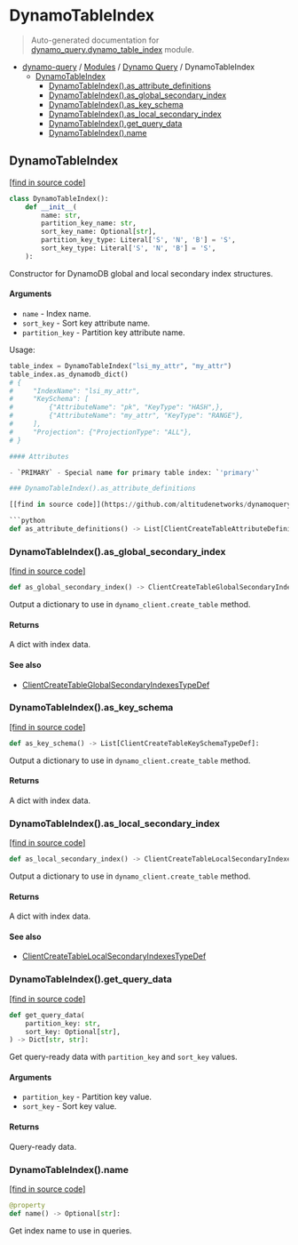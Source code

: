 # DynamoTableIndex

> Auto-generated documentation for [dynamo_query.dynamo_table_index](https://github.com/altitudenetworks/dynamoquery/blob/master/dynamo_query/dynamo_table_index.py) module.

- [dynamo-query](../README.md#dynamoquery) / [Modules](../MODULES.md#dynamo-query-modules) / [Dynamo Query](index.md#dynamo-query) / DynamoTableIndex
    - [DynamoTableIndex](#dynamotableindex)
        - [DynamoTableIndex().as_attribute_definitions](#dynamotableindexas_attribute_definitions)
        - [DynamoTableIndex().as_global_secondary_index](#dynamotableindexas_global_secondary_index)
        - [DynamoTableIndex().as_key_schema](#dynamotableindexas_key_schema)
        - [DynamoTableIndex().as_local_secondary_index](#dynamotableindexas_local_secondary_index)
        - [DynamoTableIndex().get_query_data](#dynamotableindexget_query_data)
        - [DynamoTableIndex().name](#dynamotableindexname)

## DynamoTableIndex

[[find in source code]](https://github.com/altitudenetworks/dynamoquery/blob/master/dynamo_query/dynamo_table_index.py#L14)

```python
class DynamoTableIndex():
    def __init__(
        name: str,
        partition_key_name: str,
        sort_key_name: Optional[str],
        partition_key_type: Literal['S', 'N', 'B'] = 'S',
        sort_key_type: Literal['S', 'N', 'B'] = 'S',
    ):
```

Constructor for DynamoDB global and local secondary index structures.

#### Arguments

- `name` - Index name.
- `sort_key` - Sort key attribute name.
- `partition_key` - Partition key attribute name.

Usage:

```python
table_index = DynamoTableIndex("lsi_my_attr", "my_attr")
table_index.as_dynamodb_dict()
# {
#     "IndexName": "lsi_my_attr",
#     "KeySchema": [
#         {"AttributeName": "pk", "KeyType": "HASH",},
#         {"AttributeName": "my_attr", "KeyType": "RANGE"},
#     ],
#     "Projection": {"ProjectionType": "ALL"},
# }

#### Attributes

- `PRIMARY` - Special name for primary table index: `'primary'`

### DynamoTableIndex().as_attribute_definitions

[[find in source code]](https://github.com/altitudenetworks/dynamoquery/blob/master/dynamo_query/dynamo_table_index.py#L124)

```python
def as_attribute_definitions() -> List[ClientCreateTableAttributeDefinitionsTypeDef]:
```

### DynamoTableIndex().as_global_secondary_index

[[find in source code]](https://github.com/altitudenetworks/dynamoquery/blob/master/dynamo_query/dynamo_table_index.py#L65)

```python
def as_global_secondary_index() -> ClientCreateTableGlobalSecondaryIndexesTypeDef:
```

Output a dictionary to use in `dynamo_client.create_table` method.

#### Returns

A dict with index data.

#### See also

- [ClientCreateTableGlobalSecondaryIndexesTypeDef](types.md#clientcreatetableglobalsecondaryindexestypedef)

### DynamoTableIndex().as_key_schema

[[find in source code]](https://github.com/altitudenetworks/dynamoquery/blob/master/dynamo_query/dynamo_table_index.py#L109)

```python
def as_key_schema() -> List[ClientCreateTableKeySchemaTypeDef]:
```

Output a dictionary to use in `dynamo_client.create_table` method.

#### Returns

A dict with index data.

### DynamoTableIndex().as_local_secondary_index

[[find in source code]](https://github.com/altitudenetworks/dynamoquery/blob/master/dynamo_query/dynamo_table_index.py#L87)

```python
def as_local_secondary_index() -> ClientCreateTableLocalSecondaryIndexesTypeDef:
```

Output a dictionary to use in `dynamo_client.create_table` method.

#### Returns

A dict with index data.

#### See also

- [ClientCreateTableLocalSecondaryIndexesTypeDef](types.md#clientcreatetablelocalsecondaryindexestypedef)

### DynamoTableIndex().get_query_data

[[find in source code]](https://github.com/altitudenetworks/dynamoquery/blob/master/dynamo_query/dynamo_table_index.py#L145)

```python
def get_query_data(
    partition_key: str,
    sort_key: Optional[str],
) -> Dict[str, str]:
```

Get query-ready data with `partition_key` and `sort_key` values.

#### Arguments

- `partition_key` - Partition key value.
- `sort_key` - Sort key value.

#### Returns

Query-ready data.

### DynamoTableIndex().name

[[find in source code]](https://github.com/altitudenetworks/dynamoquery/blob/master/dynamo_query/dynamo_table_index.py#L55)

```python
@property
def name() -> Optional[str]:
```

Get index name to use in queries.
